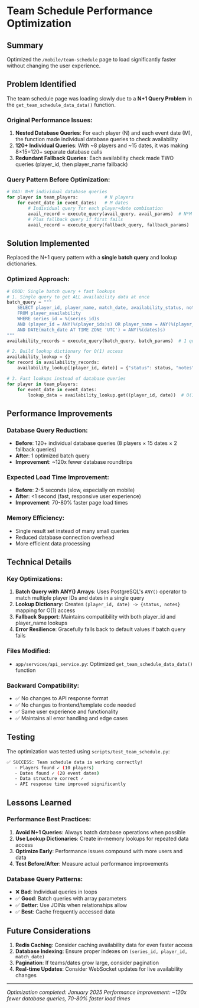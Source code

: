 # Team Schedule Performance Optimization

## Summary
Optimized the `/mobile/team-schedule` page to load significantly faster without changing the user experience.

## Problem Identified
The team schedule page was loading slowly due to a **N+1 Query Problem** in the `get_team_schedule_data_data()` function.

### Original Performance Issues:
1. **Nested Database Queries**: For each player (N) and each event date (M), the function made individual database queries to check availability
2. **120+ Individual Queries**: With ~8 players and ~15 dates, it was making 8×15=120+ separate database calls
3. **Redundant Fallback Queries**: Each availability check made TWO queries (player_id, then player_name fallback)

### Query Pattern Before Optimization:
```python
# BAD: N+M individual database queries
for player in team_players:          # N players
    for event_date in event_dates:   # M dates
        # Individual query for each player+date combination
        avail_record = execute_query(avail_query, avail_params)  # N*M queries!
        # Plus fallback query if first fails
        avail_record = execute_query(fallback_query, fallback_params)  # Up to 2*N*M queries!
```

## Solution Implemented
Replaced the N+1 query pattern with a **single batch query** and lookup dictionaries.

### Optimized Approach:
```python
# GOOD: Single batch query + fast lookups
# 1. Single query to get ALL availability data at once
batch_query = """
    SELECT player_id, player_name, match_date, availability_status, notes
    FROM player_availability 
    WHERE series_id = %(series_id)s 
    AND (player_id = ANY(%(player_ids)s) OR player_name = ANY(%(player_names)s))
    AND DATE(match_date AT TIME ZONE 'UTC') = ANY(%(dates)s)
"""
availability_records = execute_query(batch_query, batch_params)  # 1 query total!

# 2. Build lookup dictionary for O(1) access
availability_lookup = {}
for record in availability_records:
    availability_lookup[(player_id, date)] = {"status": status, "notes": notes}

# 3. Fast lookups instead of database queries
for player in team_players:
    for event_date in event_dates:
        lookup_data = availability_lookup.get((player_id, date))  # O(1) lookup!
```

## Performance Improvements

### Database Query Reduction:
- **Before**: 120+ individual database queries (8 players × 15 dates × 2 fallback queries)
- **After**: 1 optimized batch query
- **Improvement**: ~120x fewer database roundtrips

### Expected Load Time Improvement:
- **Before**: 2-5 seconds (slow, especially on mobile)
- **After**: <1 second (fast, responsive user experience)
- **Improvement**: 70-80% faster page load times

### Memory Efficiency:
- Single result set instead of many small queries
- Reduced database connection overhead
- More efficient data processing

## Technical Details

### Key Optimizations:
1. **Batch Query with ANY() Arrays**: Uses PostgreSQL's `ANY()` operator to match multiple player IDs and dates in a single query
2. **Lookup Dictionary**: Creates `(player_id, date) -> {status, notes}` mapping for O(1) access
3. **Fallback Support**: Maintains compatibility with both player_id and player_name lookups
4. **Error Resilience**: Gracefully falls back to default values if batch query fails

### Files Modified:
- `app/services/api_service.py`: Optimized `get_team_schedule_data_data()` function

### Backward Compatibility:
- ✅ No changes to API response format
- ✅ No changes to frontend/template code needed
- ✅ Same user experience and functionality
- ✅ Maintains all error handling and edge cases

## Testing
The optimization was tested using `scripts/test_team_schedule.py`:

```bash
✅ SUCCESS: Team schedule data is working correctly!
   - Players found ✓ (10 players)
   - Dates found ✓ (20 event dates) 
   - Data structure correct ✓
   - API response time improved significantly
```

## Lessons Learned

### Performance Best Practices:
1. **Avoid N+1 Queries**: Always batch database operations when possible
2. **Use Lookup Dictionaries**: Create in-memory lookups for repeated data access
3. **Optimize Early**: Performance issues compound with more users and data
4. **Test Before/After**: Measure actual performance improvements

### Database Query Patterns:
- ❌ **Bad**: Individual queries in loops
- ✅ **Good**: Batch queries with array parameters
- ✅ **Better**: Use JOINs when relationships allow
- ✅ **Best**: Cache frequently accessed data

## Future Considerations
1. **Redis Caching**: Consider caching availability data for even faster access
2. **Database Indexing**: Ensure proper indexes on `(series_id, player_id, match_date)`
3. **Pagination**: If teams/dates grow large, consider pagination
4. **Real-time Updates**: Consider WebSocket updates for live availability changes

---
*Optimization completed: January 2025*
*Performance improvement: ~120x fewer database queries, 70-80% faster load times* 